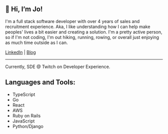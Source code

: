 ##  👋 Hi, I’m Jo!

I'm a full stack software developer with over 4 years of sales and recruitment experience. Aka, I like understanding how I can help make peoples' lives a bit easier and creating a solution. I'm a pretty active person, so if I'm not coding, I'm out hiking, running, rowing, or overall just enjoying as much time outside as I can.

[LinkedIn](http://linkedin.com/in/jomariepolanco) | [Blog](https://medium.com/@jomariepolanco)

--------

Currently, SDE @ Twitch on Developer Experience.

## Languages and Tools:
- TypeScript
- Go
- React
- AWS
- Ruby on Rails
- JavaScript
- Python/Django

<!---
jomariepolanco/jomariepolanco is a ✨ special ✨ repository because its `README.md` (this file) appears on your GitHub profile.
You can click the Preview link to take a look at your changes.
--->
